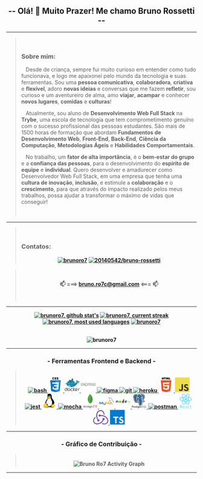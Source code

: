 <div style="display:inline_block" align="center">

<h2><strong>-- Olá! 👋 Muito Prazer! Me chamo Bruno Rossetti --</strong></h2>

</div>

---
<div style="display:inline_block" align="start">

><br>
> <h3 align="left"><strong>Sobre mim:</strong></h3>
> 
> <p>&nbsp;&nbsp; Desde de criança, sempre fui muito curioso em entender como tudo funcionava, e logo me apaixonei pelo mundo da tecnologia e suas ferramentas. Sou uma <strong>pessoa comunicativa</strong>, <strong>colaboradora</strong>, <strong>criativa</strong> e <strong>flexível</strong>, adoro <strong>novas ideias</strong> e conversas que me fazem <strong>refletir</strong>, sou curioso e um aventureiro de alma, amo <strong>viajar</strong>, <strong>acampar</strong> e conhecer <strong>novos lugares</strong>, <strong>comidas</strong> e <strong>culturas</strong>!</p>
> <p>&nbsp;&nbsp; Atualmente, sou aluno de <strong>Desenvolvimento Web Full Stack</strong> na <strong>Trybe</strong>, uma escola de tecnologia que tem comprometimento genuíno com o sucesso profissional das pessoas estudantes. São mais de 1500 horas de formação que abordam <strong>Fundamentos de Desenvolvimento Web</strong>, <strong>Front-End</strong>, <strong>Back-End</strong>, <strong>Ciência da Computação</strong>, <strong>Metodologias Ágeis</strong> e <strong>Habilidades Comportamentais</strong>.</p>
> <p>&nbsp;&nbsp; No trabalho, um <strong>fator de alta importância</strong>, é o <strong>bem-estar do grupo</strong> e a <strong>confiança das pessoas</strong>, para o desenvolvimento do <strong>espírito de equipe</strong> e <strong>individual</strong>. Quero desenvolver e amadurecer como Desenvolvedor Web Full Stack, em uma empresa que tenha uma <strong>cultura de inovação</strong>, <strong>inclusão</strong>, e estimule a <strong>colaboração</strong> e o <strong>crescimento</strong>, para que através do impacto realizado pelos meus trabalhos, possa ajudar a transformar o máximo de vidas que conseguir!</p>
><br>

</div>

---
<div style="display:inline_block" align="center">

><br>
> <h3 align="left"><strong>Contatos:</stong></h3>
> <a href="https://linkedin.com/in/brunoro7" target="blank"><img align="center" src="https://raw.githubusercontent.com/rahuldkjain/github-profile-readme-generator/master/src/images/icons/Social/linked-in-alt.svg" alt="brunoro7" height="30" width="40" /></a>
> <a href="https://stackoverflow.com/users/20140542/bruno-rossetti" target="blank"><img align="center" src="https://raw.githubusercontent.com/rahuldkjain/github-profile-readme-generator/master/src/images/icons/Social/stack-overflow.svg" alt="20140542/bruno-rossetti" height="30" width="40" /></a>

> </br>
>
> 📫 ===> **bruno.ro7c@gmail.com** <=== 📫
>
><br>
---
</div>

<div style="display:inline_block" align="center">

<a href="https://github.com/brunoro7/github-readme-stats"><img height="255vh" width="615vh"  src="https://github-readme-stats.vercel.app/api?username=brunoro7&count_private=true&show_icons=true&theme=tokyonight" alt="brunoro7, github stat's" /></a>
<a href="https://github.com/brunoro7/github-readme-stats"><img height="155vh" width="390vh" src="https://github-readme-streak-stats.herokuapp.com/?user=brunoro7&theme=tokyonight" alt="brunoro7, current streak" /><img height="155vh" width="225vh" src="https://github-readme-stats.vercel.app/api/top-langs/?username=brunoro7&langs_count=7&count_private=true&theme=tokyonight" alt="brunoro7, most used languages" /></a>
<a href="https://github.com/ryo-ma/github-profile-trophy"><img width="617vh" src="https://github-profile-trophy.vercel.app/?username=brunoro7&theme=tokyonight" alt="brunoro7" /></a>

<br>
<img src="https://komarev.com/ghpvc/?username=brunoro7&label=Profile%20views&color=0e75b6&style=flat" alt="brunoro7" />
</div>

---
<div style="display:inline_block" align="center">

<h3 align="center"><strong>- Ferramentas Frontend e Backend -</strong></h3>

> </br>
> <a href="https://www.gnu.org/software/bash/" target="_blank" rel="noreferrer"> <img src="https://www.vectorlogo.zone/logos/gnu_bash/gnu_bash-icon.svg" alt="bash" width="40" height="40"/> </a> <a href="https://www.w3schools.com/css/" target="_blank" rel="noreferrer"> <img src="https://raw.githubusercontent.com/devicons/devicon/master/icons/css3/css3-original-wordmark.svg" alt="css3" width="40" height="40"/> </a> <a href="https://www.docker.com/" target="_blank" rel="noreferrer"> <img src="https://raw.githubusercontent.com/devicons/devicon/master/icons/docker/docker-original-wordmark.svg" alt="docker" width="40" height="40"/> </a> <a href="https://expressjs.com" target="_blank" rel="noreferrer"> <img src="https://raw.githubusercontent.com/devicons/devicon/master/icons/express/express-original-wordmark.svg" alt="express" width="40" height="40"/> </a> <a href="https://www.figma.com/" target="_blank" rel="noreferrer"> <img src="https://www.vectorlogo.zone/logos/figma/figma-icon.svg" alt="figma" width="40" height="40"/> </a> <a href="https://git-scm.com/" target="_blank" rel="noreferrer"> <img src="https://www.vectorlogo.zone/logos/git-scm/git-scm-icon.svg" alt="git" width="40" height="40"/> </a> <a href="https://heroku.com" target="_blank" rel="noreferrer"> <img src="https://www.vectorlogo.zone/logos/heroku/heroku-icon.svg" alt="heroku" width="40" height="40"/> </a> <a href="https://www.w3.org/html/" target="_blank" rel="noreferrer"> <img src="https://raw.githubusercontent.com/devicons/devicon/master/icons/html5/html5-original-wordmark.svg" alt="html5" width="40" height="40"/> </a> <a href="https://developer.mozilla.org/en-US/docs/Web/JavaScript" target="_blank" rel="noreferrer"> <img src="https://raw.githubusercontent.com/devicons/devicon/master/icons/javascript/javascript-original.svg" alt="javascript" width="40" height="40"/> </a> <a href="https://jestjs.io" target="_blank" rel="noreferrer"> <img src="https://www.vectorlogo.zone/logos/jestjsio/jestjsio-icon.svg" alt="jest" width="40" height="40"/> </a> <a href="https://www.linux.org/" target="_blank" rel="noreferrer"> <img src="https://raw.githubusercontent.com/devicons/devicon/master/icons/linux/linux-original.svg" alt="linux" width="40" height="40"/> </a> <a href="https://mochajs.org" target="_blank" rel="noreferrer"> <img src="https://www.vectorlogo.zone/logos/mochajs/mochajs-icon.svg" alt="mocha" width="40" height="40"/> </a> <a href="https://www.mongodb.com/" target="_blank" rel="noreferrer"> <img src="https://raw.githubusercontent.com/devicons/devicon/master/icons/mongodb/mongodb-original-wordmark.svg" alt="mongodb" width="40" height="40"/> </a> <a href="https://www.mysql.com/" target="_blank" rel="noreferrer"> <img src="https://raw.githubusercontent.com/devicons/devicon/master/icons/mysql/mysql-original-wordmark.svg" alt="mysql" width="40" height="40"/> </a> <a href="https://nodejs.org" target="_blank" rel="noreferrer"> <img src="https://raw.githubusercontent.com/devicons/devicon/master/icons/nodejs/nodejs-original-wordmark.svg" alt="nodejs" width="40" height="40"/> </a> <a href="https://www.postgresql.org" target="_blank" rel="noreferrer"> <img src="https://raw.githubusercontent.com/devicons/devicon/master/icons/postgresql/postgresql-original-wordmark.svg" alt="postgresql" width="40" height="40"/> </a> <a href="https://postman.com" target="_blank" rel="noreferrer"> <img src="https://www.vectorlogo.zone/logos/getpostman/getpostman-icon.svg" alt="postman" width="40" height="40"/> </a> <a href="https://reactjs.org/" target="_blank" rel="noreferrer"> <img src="https://raw.githubusercontent.com/devicons/devicon/master/icons/react/react-original-wordmark.svg" alt="react" width="40" height="40"/> </a> <a href="https://redux.js.org" target="_blank" rel="noreferrer"> <img src="https://raw.githubusercontent.com/devicons/devicon/master/icons/redux/redux-original.svg" alt="redux" width="40" height="40"/> </a> <a href="https://www.typescriptlang.org/" target="_blank" rel="noreferrer"> <img src="https://raw.githubusercontent.com/devicons/devicon/master/icons/typescript/typescript-original.svg" alt="typescript" width="40" height="40"/> </a> </p>
</div>

---
<div style="display:inline_block" align="center">

<h3><strong>- Gráfico de Contribuição -</strong></h3>

></br>
> <img alt="Bruno Ro7 Activity Graph" src="https://activity-graph.herokuapp.com/graph?username=brunoro7&bg_color=000017&color=ffffff&line=b5179e&point=f72585&hide_border=true&area_color=0077b6&area=true" />

---
</div>
